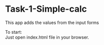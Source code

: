 # Task-1-Simple-calc
This app adds the values from the input forms

To start:<br>
Just open index.html file in your browser.
